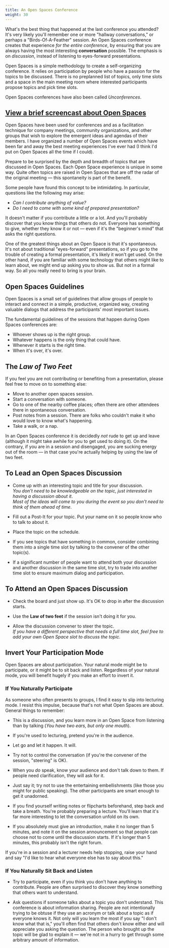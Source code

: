 ```yaml
---
title: An Open Spaces Conference
weight: 30
---
```


What's the best thing that happened at the last conference you attended? It's
very likely you'll remember one or more "hallway conversations," or perhaps a
"Birds-Of-A-Feather" session. An Open Spaces conference creates that experience
*for the entire conference*, by ensuring that you are always having the most
interesting **conversation** possible. The emphasis is on *discussion*, instead
of listening to eyes-forward presentations.

Open Spaces is a simple methodology to create a self-organizing conference.
It relies on participation by people who have a passion for the topics
to be discussed. There is no preplanned list of topics, only time slots
and a space in the main meeting room where interested participants
propose topics and pick time slots.

Open Spaces conferences have also been called *Unconferences*.

## [View a brief screencast about Open Spaces](https://youtu.be/aD3S0wlbek0)

Open Spaces have been used for conferences and as a facilitation technique
for company meetings, community organizations, and other groups that
wish to explore the emergent ideas and agendas of their members. I have
organized a number of Open Spaces events which have been far and away the
best meeting experiences I've ever had (I think I'd put on Open Spaces
all the time if I could).

Prepare to be surprised by the depth and breadth of topics that are
discussed in Open Spaces. Each Open Space experience is unique in some way.
Quite often topics are raised in Open Spaces that are off the radar of the
original meeting — this spontaneity is part of the benefit.

Some people have found this concept to be intimidating. In particular,
questions like the following may arise:

-   *Can I contribute anything of value?*
-   *Do I need to come with some kind of prepared presentation?*

It doesn't matter if you contribute a little or a lot. And you'll probably
discover that you know things that others do not. Everyone has something to
give, whether they know it or not — even if it's the "beginner's mind" that
asks the right questions.

One of the greatest things about an Open Space is that it's spontaneous. It's
not about traditional "eyes-forward" presentations, so if you go to the trouble
of creating a formal presentation, it's likely it won't get used. On the other
hand, if you are familiar with some technology that others might like to learn
about, we might end up asking you to show us. But not in a formal way. So all
you really need to bring is your brain.

Open Spaces Guidelines
----------------------

Open Spaces is a small set of guidelines that allow groups of people to
interact and connect in a simple, productive, organized way, creating valuable
dialogs that address the participants' most important issues.

The fundamental guidelines of the sessions that happen during Open Spaces
conferences are:

-   Whoever shows up is the right group.
-   Whatever happens is the only thing that could have.
-   Whenever it starts is the right time.
-   When it's over, it's over.

The *Law of Two Feet*
---------------------

If you feel you are not contributing or benefiting from a presentation, please
feel free to move on to something else:

-   Move to another open spaces session.
-   Start a conversation with someone.
-   Go to one of the nearby coffee places; often there are other attendees there in
    spontaneous conversation.
-   Post notes from a session. There are folks who couldn't make it who would love
    to know what's happening.
-   Take a walk, or a nap.

In an Open Spaces conference it is decidedly *not* rude to get up and leave
(although it might take awhile for you to get used to doing it). On the
contrary, if you are in a session and disengaged, you are sucking energy out
of the room — in that case you're actually helping by using the law of two
feet.

To Lead an Open Spaces Discussion
---------------------------------

-   Come up with an interesting topic and title for your discussion.\
    *You don't need to be knowledgeable on the topic, just interested in having
    a discussion about it*.\
    *Most of the ideas will
    come to you during the event so you don't need to think of them ahead of time*.

-   Fill out a Post-It for your topic. Put your name on it so people know who to
    talk to about it.

-   Place the topic on the schedule.

-   If you see topics that have something in common, consider combining them
    into a single time slot by talking to the convener of the other topic(s).

-   If a significant number of people want to attend both your discussion and
    another discussion in the same time slot, try to trade into another time
    slot to ensure maximum dialog and participation.

To Attend an Open Spaces Discussion
-----------------------------------

-   Check the board and just show up. It's OK to drop in after the discussion
    starts.

-   Use the **Law of two feet** if the session isn't doing it for you.

-   Allow the discussion convener to steer the topic.\
    *If you have a different perspective that needs a full time slot,
    feel free to add your own Open Space slot to discuss the topic.*

Invert Your Participation Mode
------------------------------

Open Spaces are about participation. Your natural mode might be to participate,
or it might be to sit back and listen. Regardless of your natural mode, you
will benefit hugely if you make an effort to invert it.

### If You Naturally Participate

As someone who often presents to groups, I find it easy to slip into lecturing
mode. I resist this impulse, because that's not what Open Spaces are about.
General things to remember:

-   This is a discussion, and you learn more in an Open Space from listening
    than by talking (*You have two ears, but only one mouth*).

-   If you're used to lecturing, pretend you're in the audience.

-   Let go and let it happen. It will.

-   Try not to control the conversation (if you're the convener of the session,
    "steering" is OK).

-   When you *do* speak, know your audience and don't talk down to them. If
    people need clarification, they will ask for it.

-   Just say it; try not to use the entertaining embellishments (like those you
    might for public speaking). The other participants are smart enough to get
    it unadorned.

-   If you find yourself writing notes or flipcharts beforehand, step back and
    take a breath. You're probably preparing a lecture. You'll learn that it's
    far more interesting to let the conversation unfold on its own.

-   If you absolutely must give an introduction, make it no longer than 5
    minutes, and note it on the session announcement so that people can choose
    not to come until the discussion starts. If it's longer than 5 minutes,
    this probably isn't the right forum.

If you're in a session and a lecturer needs help stopping, raise your hand and
say "I'd like to hear what everyone else has to say about this."

### If You Naturally Sit Back and Listen

-   Try to participate, even if you think you don't have anything to
    contribute. People are often surprised to discover they know something that
    others want to understand.

-   Ask questions if someone talks about a topic you don't understand. This
    conference is about information sharing. People are not intentionally
    trying to be obtuse if they use an acronym or talk about a topic as if
    everyone knows it. Not only will you learn the most if you say "I don't
    know what that is," you'll often find that others don't know either and
    will appreciate you asking the question. The person who brought up the
    topic will be glad to explain it — we're not in a hurry to get through some
    arbitrary amount of information.

